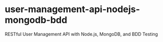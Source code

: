 # user-management-api-nodejs-mongodb-bdd
RESTful User Management API with Node.js, MongoDB, and BDD Testing
